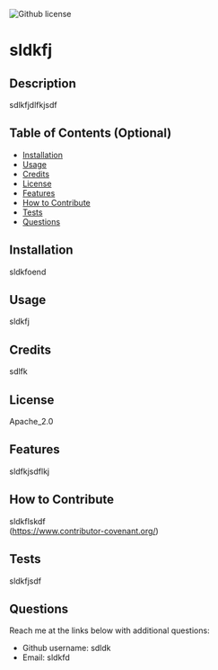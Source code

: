 ![Github license](https://img.shields.io/static/v1?label=License&message=Apache_2.0&color=brightgreen)

# sldkfj 


## Description 
sdlkfjdlfkjsdf
  
## Table of Contents (Optional)
    
- [Installation](#installation)
- [Usage](#usage)
- [Credits](#credits)
- [License](#license)
- [Features](#features)
- [How to Contribute](#how-to-contribute)
- [Tests](#tests)
- [Questions](#questions)
  
## Installation
sldkfoend
  
  
## Usage
sldkfj
   
  
## Credits
sdlfk
  
  
## License
Apache_2.0


## Features
sldfkjsdflkj


## How to Contribute
sldkflskdf  
(https://www.contributor-covenant.org/)
  

## Tests
sldkfjsdf
  

## Questions
Reach me at the links below with additional questions:
- Github username: sdldk
- Email: sldkfd

